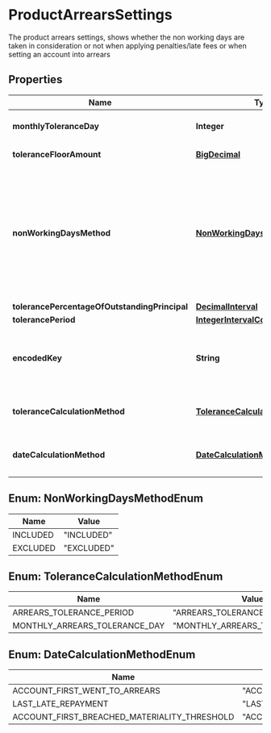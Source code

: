 

# ProductArrearsSettings

The product arrears settings, shows whether the non working days are taken in consideration or not when applying penalties/late fees or when setting an account into arrears
## Properties

Name | Type | Description | Notes
------------ | ------------- | ------------- | -------------
**monthlyToleranceDay** | **Integer** | Defines the tolerance monthly date |  [optional]
**toleranceFloorAmount** | [**BigDecimal**](BigDecimal.md) | The tolerance floor amount. |  [optional]
**nonWorkingDaysMethod** | [**NonWorkingDaysMethodEnum**](#NonWorkingDaysMethodEnum) | Shows whether the non working days are taken in consideration or not when applying penaltees/late fees or when setting an account into arrears |  [optional]
**tolerancePercentageOfOutstandingPrincipal** | [**DecimalInterval**](DecimalInterval.md) |  |  [optional]
**tolerancePeriod** | [**IntegerIntervalConstraints**](IntegerIntervalConstraints.md) |  |  [optional]
**encodedKey** | **String** | The encoded key of the arrears base settings, auto generated, unique. |  [optional] [readonly]
**toleranceCalculationMethod** | [**ToleranceCalculationMethodEnum**](#ToleranceCalculationMethodEnum) | Defines the tolerance calculation method |  [optional]
**dateCalculationMethod** | [**DateCalculationMethodEnum**](#DateCalculationMethodEnum) | The arrears date calculation method. |  [optional]



## Enum: NonWorkingDaysMethodEnum

Name | Value
---- | -----
INCLUDED | &quot;INCLUDED&quot;
EXCLUDED | &quot;EXCLUDED&quot;



## Enum: ToleranceCalculationMethodEnum

Name | Value
---- | -----
ARREARS_TOLERANCE_PERIOD | &quot;ARREARS_TOLERANCE_PERIOD&quot;
MONTHLY_ARREARS_TOLERANCE_DAY | &quot;MONTHLY_ARREARS_TOLERANCE_DAY&quot;



## Enum: DateCalculationMethodEnum

Name | Value
---- | -----
ACCOUNT_FIRST_WENT_TO_ARREARS | &quot;ACCOUNT_FIRST_WENT_TO_ARREARS&quot;
LAST_LATE_REPAYMENT | &quot;LAST_LATE_REPAYMENT&quot;
ACCOUNT_FIRST_BREACHED_MATERIALITY_THRESHOLD | &quot;ACCOUNT_FIRST_BREACHED_MATERIALITY_THRESHOLD&quot;




